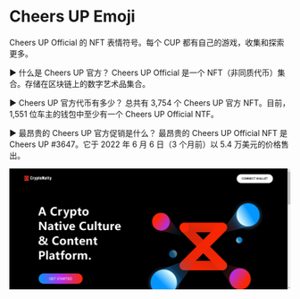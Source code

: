 # Cheers UP Emoji

Cheers UP Official 的 NFT 表情符号。每个 CUP 都有自己的游戏，收集和探索更多。

▶ 什么是 Cheers UP 官方？
Cheers UP Official 是一个 NFT（非同质代币）集合。存储在区块链上的数字艺术品集合。

▶ Cheers UP 官方代币有多少？
总共有 3,754 个 Cheers UP 官方 NFT。目前，1,551 位车主的钱包中至少有一个 Cheers UP Official NTF。

▶ 最昂贵的 Cheers UP 官方促销是什么？
最昂贵的 Cheers UP Official NFT 是 Cheers UP #3647。它于 2022 年 6 月 6 日（3 个月前）以 5.4 万美元的价格售出。

![nft](765123.png)
